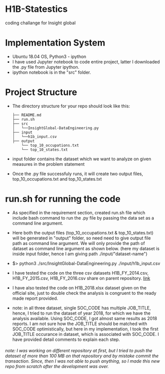 # H1B-Statestics
coding challange for Insight global


# Implementation System
- Ubuntu 18.04 OS, Python3 - ipython
- I have used Jupyter notebook to code entire project, latter I downloaded the .py file from Jupyter ipython.
- ipython notebook is in the "src" folder. 

# Project Structure

- The directory structure for your repo should look like this:

      ├── README.md 
      ├── run.sh
      ├── src
      │   └──InsightGlobal-DataEngineering.py
      ├── input
      │   └──h1b_input.csv
      ├── output
          └── top_10_occupations.txt
          └── top_10_states.txt
    
- input folder contains the dataset which we want to analyze on given measures in the problem statement
 
- Once the .py file successfuly runs, it will create two output files, top_10_occupations.txt and top_10_states.txt
 

# run.sh for running the code
- As specified in the requirement section, created run.sh file which include bash command to run the .py file by passing the
   data set as a command line argument.
- Here both the output files (top_10_occupations.txt & top_10_states.txt) will be generated in "output" folder, so need need to give       output file path as command line argument. We will only provide the path of dataset as command line argument as shown below. (here my   dataset is inside input folder, hence I am giving path ./input/"dataset-name")
- $> python3 ./src/InsightGlobal-DataEngineering.py ./input/h1b_input.csv
  
- I have tested the code on the three csv datasets H1B_FY_2014.csv, H1B_FY_2015.csv, H1B_FY_2016.csv share on parent repository.
   [link](https://drive.google.com/drive/folders/1Nti6ClUfibsXSQw5PUIWfVGSIrpuwyxf?usp=sharing)
 
- I have also tested the code on H1B_2018.xlsx dataset given on the official site, just to double check the analysis is congruent 
   to the ready made report provided.
 
-  note: in all three dataset, single SOC_CODE has multiple JOB_TITLE, hence, I tried to run the dataset of year 2018, 
   for which we have the analysis available. Using SOC_CODE, I got almost same results as 2018 reports. 
   I am not sure how the JOB_TITLE should be matched with SOC_CODE optimistically, but here in my implementation, 
   I took the first JOB_TITLE occurance in dataset, which is associated with SOC_CODE. I have provided detail comments to explain 
   each step.
 

   
###### note: I was working on different repository at first, but I tried to push the dataset of more than 100 MB on that repository and by mistake commit the transaction. Since, then I was not able to push anything, so I made this new repo from scratch after the development was over.
